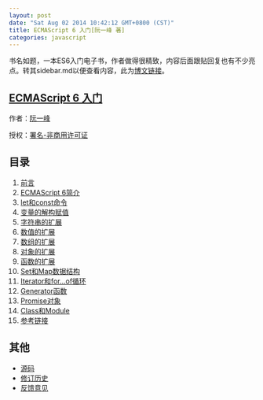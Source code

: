 ```yaml
---
layout: post
date: "Sat Aug 02 2014 10:42:12 GMT+0800 (CST)"
title: ECMAScript 6 入门[阮一峰 著]
categories: javascript
---
```


书名如题，一本ES6入门电子书，作者做得很精致，内容后面跟贴回复也有不少亮点。转其sidebar.md以便查看内容，此为[博文链接](http://www.ruanyifeng.com/blog/2014/04/ecmascript_6_primer.html)。

## [ECMAScript 6 入门](http://es6.ruanyifeng.com)

作者：[阮一峰](http://www.ruanyifeng.com)

授权：<a rel="license" href="http://creativecommons.org/licenses/by-nc/4.0/">署名-非商用许可证</a>

## 目录
1. [前言](http://es6.ruanyifeng.com/#README)
1. [ECMAScript 6简介](http://es6.ruanyifeng.com/#docs/intro)
1. [let和const命令](http://es6.ruanyifeng.com/#docs/let)
1. [变量的解构赋值](http://es6.ruanyifeng.com/#docs/destructuring)
1. [字符串的扩展](http://es6.ruanyifeng.com/#docs/string)
1. [数值的扩展](http://es6.ruanyifeng.com/#docs/number)
1. [数组的扩展](http://es6.ruanyifeng.com/#docs/array)
1. [对象的扩展](http://es6.ruanyifeng.com/#docs/object)
1. [函数的扩展](http://es6.ruanyifeng.com/#docs/function)
1. [Set和Map数据结构](http://es6.ruanyifeng.com/#docs/set-map)
1. [Iterator和for...of循环](http://es6.ruanyifeng.com/#docs/iterator)
1. [Generator函数](http://es6.ruanyifeng.com/#docs/generator)
1. [Promise对象](http://es6.ruanyifeng.com/#docs/promise)
1. [Class和Module](http://es6.ruanyifeng.com/#docs/class)
1. [参考链接](http://es6.ruanyifeng.com/#docs/reference)

## 其他
- [源码](http://github.com/ruanyf/es6tutorial/)
- [修订历史](https://github.com/ruanyf/es6tutorial/commits/gh-pages)
- [反馈意见](https://github.com/ruanyf/es6tutorial/issues)

